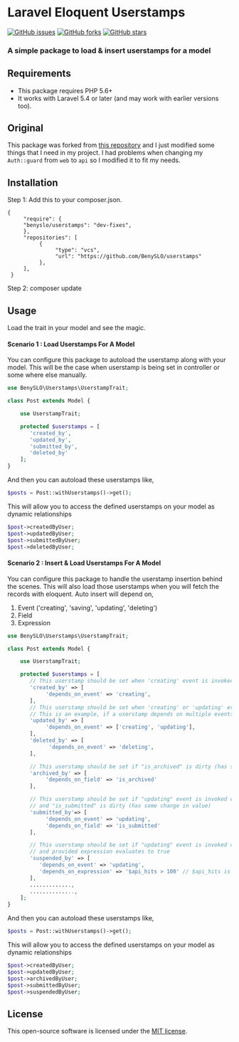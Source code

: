 # Laravel Eloquent Userstamps

[![GitHub issues](https://img.shields.io/github/issues/hmshafeeq/userstamps.svg)](https://github.com/hmshafeeq/userstamps/issues)
[![GitHub forks](https://img.shields.io/github/forks/hmshafeeq/userstamps.svg)](https://github.com/hmshafeeq/userstamps/network)
[![GitHub stars](https://img.shields.io/github/stars/hmshafeeq/userstamps.svg)](https://github.com/hmshafeeq/userstamps/stargazers)

### A simple package to load & insert userstamps for a model

## Requirements

* This package requires PHP 5.6+
* It works with Laravel 5.4 or later (and may work with earlier versions too).

## Original
This package was forked from [this repository](https://github.com/hmshafeeq/userstamps) and I just modified some things that I need in my project. I had problems when changing my `Auth::guard` from `web` to `api` so I modified it to fit my needs.

## Installation
Step 1: Add this to your composer.json.

````
{
     "require": {
     "benyslo/userstamps": "dev-fixes",
     },
     "repositories": [
          {
               "type": "vcs",
               "url": "https://github.com/BenySLO/userstamps"
          },
     ],
 }
````

Step 2: composer update


## Usage

Load the trait in your model and see the magic.

#### Scenario 1 : Load Userstamps For A Model
You can configure this package to autoload the userstamp along with your model. This will be the case when userstamp is being set in controller or some where else manually.
```php
use BenySLO\Userstamps\UserstampTrait;

class Post extends Model {

    use UserstampTrait;

    protected $userstamps = [
       'created_by',
       'updated_by',
       'submitted_by',
       'deleted_by'
    ];
}
```
And then you can autoload these userstamps like,
```php
$posts = Post::withUserstamps()->get();
```
This will allow you to access the defined userstamps on your model as dynamic relationships
```php
$post->createdByUser;
$post->updatedByUser;
$post->submittedByUser;
$post->deletedByUser;
```

#### Scenario 2 : Insert & Load Userstamps For A Model
You can configure this package to handle the userstamp insertion behind the scenes. This will also load those userstamps when you will fetch the records with eloquent.
Auto insert will depend on,
1. Event ('creating', 'saving', 'updating', 'deleting')
2. Field
3. Expression
```php
use BenySLO\Userstamps\UserstampTrait;

class Post extends Model {

    use UserstampTrait;

    protected $userstamps = [
       // This userstamp should be set when 'creating' event is invoked.
       'created_by' => [
            'depends_on_event' => 'creating',
       ],
       // This userstamp should be set when 'creating' or 'updating' event is invoked.
       // This is an example, if a userstamp depends on multiple events
       'updated_by' => [
            'depends_on_event' => ['creating', 'updating'],
       ],
       'deleted_by' => [
             'depends_on_event' => 'deleting',
       ],

       // This userstamp should be set if "is_archived" is dirty (has some change in value)
       'archived_by' => [
            'depends_on_field' => 'is_archived'
       ],

       // This userstamp should be set if "updating" event is invoked on this model,
       // and "is_submitted" is dirty (has some change in value)
       'submitted_by'=> [
            'depends_on_event' => 'updating',
            'depends_on_field' => 'is_submitted'
       ],

       // This userstamp should be set if "updating" event is invoked on this model,
       // and provided expression evaluates to true
       'suspended_by' => [
          'depends_on_event' => 'updating',
          'depends_on_expression' => '$api_hits > 100' // $api_hits is a model field i.e $model->api_hits
       ],
       .............,
       ..............,
    ];
}
```
And then you can autoload these userstamps like,
```php
$posts = Post::withUserstamps()->get();
```
This will allow you to access the defined userstamps on your model as dynamic relationships
```php
$post->createdByUser;
$post->updatedByUser;
$post->archivedByUser;
$post->submittedByUser;
$post->suspendedByUser;
```

## License

This open-source software is licensed under the [MIT license](https://opensource.org/licenses/MIT).